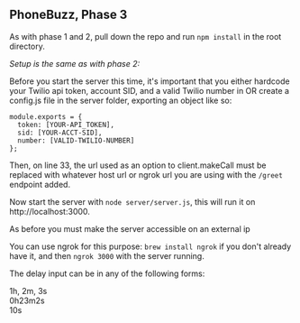 ## PhoneBuzz, Phase 3

As with phase 1 and 2, pull down the repo and run `npm install` in the root directory.

_Setup is the same as with phase 2:_

Before you start the server this time, it's important that you either hardcode your Twilio api token, account SID, and a valid Twilio number in OR create a config.js file in the server folder, exporting an object like so:

````
module.exports = {
  token: [YOUR-API_TOKEN],
  sid: [YOUR-ACCT-SID],
  number: [VALID-TWILIO-NUMBER]
};
````
Then, on line 33, the url used as an option to client.makeCall must be replaced with whatever host url or ngrok url you are using with the `/greet` endpoint added.

Now start the server with `node server/server.js`, this will run it on http://localhost:3000.

As before you must make the server accessible on an external ip

You can use ngrok for this purpose: `brew install ngrok` if you don't already have it, and then `ngrok 3000` with the server running.

The delay input can be in any of the following forms:

1h, 2m, 3s <br>
0h23m2s <br>
10s
